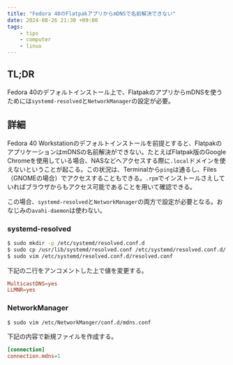 ```yaml
---
title: "Fedora 40のFlatpakアプリからmDNSで名前解決できない"
date: 2024-08-26 21:30 +09:00
tags:
    - tips
    - computer
    - linux
---
```


## TL;DR

Fedora 40のデフォルトインストール上で、FlatpakのアプリからmDNSを使うためには`systemd-resolved`と`NetworkManager`の設定が必要。

## 詳細

Fedora 40 Workstationのデフォルトインストールを前提とすると、FlatpakのアプリケーションはmDNSの名前解決ができない。たとえばFlatpak版のGoogle Chromeを使用している場合、NASなどへアクセスする際に`.local`ドメインを使えないということが起こる。この状況は、Terminalから`ping`は通るし、Files（GNOMEの場合）でアクセスすることもできる。`.rpm`でインストールさえしていればブラウザからもアクセス可能であることを用いて確認できる。

この場合、`systemd-resolved`と`NetworkManager`の両方で設定が必要となる。おなじみの`avahi-daemon`は使わない。

### systemd-resolved

```bash
$ sudo mkdir -p /etc/systemd/resolved.conf.d
$ sudo cp /usr/lib/systemd/resolved.conf /etc/systemd/resolved.conf.d/
$ sudo vim /etc/systemd/resolved.conf.d/resolved.conf
```

下記の二行をアンコメントした上で値を変更する。

```resolved.conf
MulticastDNS=yes
LLMNR=yes
```

### NetworkManager

```bash
$ sudo vim /etc/NetworkManger/conf.d/mdns.conf
```

下記の内容で新規ファイルを作成する。

```resolved.conf
[connection]
connection.mdns=1
```
